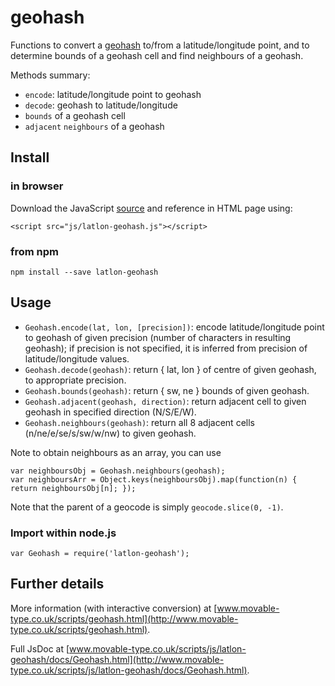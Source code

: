 geohash
=======

Functions to convert a [geohash](http://en.wikipedia.org/wiki/Geohash) to/from a latitude/longitude
point, and to determine bounds of a geohash cell and find neighbours of a geohash.

Methods summary:

- `encode`: latitude/longitude point to geohash
- `decode`: geohash to latitude/longitude
- `bounds` of a geohash cell
- `adjacent` `neighbours` of a geohash

Install
-------

### in browser

Download the JavaScript [source](https://raw.githubusercontent.com/chrisveness/geodesy/master/latlon-geohash.js)
and reference in HTML page using:

    <script src="js/latlon-geohash.js"></script>

### from npm

    npm install --save latlon-geohash

Usage
-----


- `Geohash.encode(lat, lon, [precision])`: encode latitude/longitude point to geohash of given precision
   (number of characters in resulting geohash); if precision is not specified, it is inferred from
   precision of latitude/longitude values.
- `Geohash.decode(geohash)`: return { lat, lon } of centre of given geohash, to appropriate precision.
- `Geohash.bounds(geohash)`: return { sw, ne } bounds of given geohash.
- `Geohash.adjacent(geohash, direction)`: return adjacent cell to given geohash in specified direction (N/S/E/W).
- `Geohash.neighbours(geohash)`: return all 8 adjacent cells (n/ne/e/se/s/sw/w/nw) to given geohash.

Note to obtain neighbours as an array, you can use

    var neighboursObj = Geohash.neighbours(geohash);
    var neighboursArr = Object.keys(neighboursObj).map(function(n) { return neighboursObj[n]; });

Note that the parent of a geocode is simply `geocode.slice(0, -1)`.

### Import within node.js

    var Geohash = require('latlon-geohash');

Further details
---------------

More information (with interactive conversion) at
[www.movable-type.co.uk/scripts/geohash.html](http://www.movable-type.co.uk/scripts/geohash.html).

Full JsDoc at [www.movable-type.co.uk/scripts/js/latlon-geohash/docs/Geohash.html](http://www.movable-type.co.uk/scripts/js/latlon-geohash/docs/Geohash.html).
